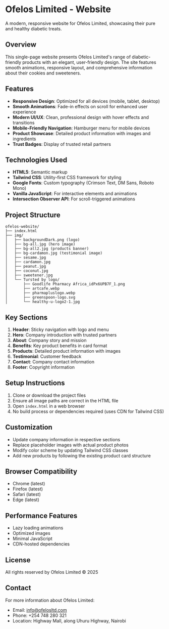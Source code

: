 # Ofelos Limited - Website

A modern, responsive website for Ofelos Limited, showcasing their pure and healthy diabetic treats.

## Overview

This single-page website presents Ofelos Limited's range of diabetic-friendly products with an elegant, user-friendly design. The site features smooth animations, responsive layout, and comprehensive information about their cookies and sweeteners.

## Features

- **Responsive Design**: Optimized for all devices (mobile, tablet, desktop)
- **Smooth Animations**: Fade-in effects on scroll for enhanced user experience
- **Modern UI/UX**: Clean, professional design with hover effects and transitions
- **Mobile-Friendly Navigation**: Hamburger menu for mobile devices
- **Product Showcase**: Detailed product information with images and ingredients
- **Trust Badges**: Display of trusted retail partners

## Technologies Used

- **HTML5**: Semantic markup
- **Tailwind CSS**: Utility-first CSS framework for styling
- **Google Fonts**: Custom typography (Crimson Text, DM Sans, Roboto Mono)
- **Vanilla JavaScript**: For interactive elements and animations
- **Intersection Observer API**: For scroll-triggered animations

## Project Structure

```
ofelos-website/
├── index.html
├── img/
│   ├── backgroundDark.png (logo)
│   ├── bg-all.jpg (hero image)
│   ├── bg-all2.jpg (products banner)
│   ├── bg-cardamon.jpg (testimonial image)
│   ├── sesame.jpg
│   ├── cardamon.jpg
│   ├── peanut.jpg
│   ├── coconut.jpg
│   ├── sweetener.jpg
│   └── Tursted by logo/
│       ├── Goodlife Pharmacy Africa_idPx6UPB7F_1.png
│       ├── artcafe.webp
│       ├── pharmapluslogo.webp
│       ├── greenspoon-logo.svg
│       └── healthy-u-logo2-1.jpg
```

## Key Sections

1. **Header**: Sticky navigation with logo and menu
2. **Hero**: Company introduction with trusted partners
3. **About**: Company story and mission
4. **Benefits**: Key product benefits in card format
5. **Products**: Detailed product information with images
6. **Testimonial**: Customer feedback
7. **Contact**: Company contact information
8. **Footer**: Copyright information

## Setup Instructions

1. Clone or download the project files
2. Ensure all image paths are correct in the HTML file
3. Open `index.html` in a web browser
4. No build process or dependencies required (uses CDN for Tailwind CSS)

## Customization

- Update company information in respective sections
- Replace placeholder images with actual product photos
- Modify color scheme by updating Tailwind CSS classes
- Add new products by following the existing product card structure

## Browser Compatibility

- Chrome (latest)
- Firefox (latest)
- Safari (latest)
- Edge (latest)

## Performance Features

- Lazy loading animations
- Optimized images
- Minimal JavaScript
- CDN-hosted dependencies

## License

All rights reserved by Ofelos Limited © 2025

## Contact

For more information about Ofelos Limited:
- Email: info@ofelosltd.com
- Phone: +254 748 280 321
- Location: Highway Mall, along Uhuru Highway, Nairobi
